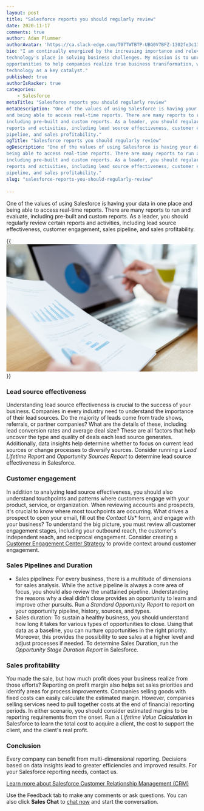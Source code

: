 ```yaml
---
layout: post
title: "Salesforce reports you should regularly review"
date: 2020-11-17
comments: true
author: Adam Plummer
authorAvatar: 'https://ca.slack-edge.com/T07TWTBTP-UBG0V7BFZ-1302fe3c1384-512'
bio: "I am continually energized by the increasing importance and relevance of
technology's place in solving business challenges. My mission is to uncover
opportunities to help companies realize true business transformation, with
technology as a key catalyst."
published: true
authorIsRacker: true
categories:
    - Salesforce
metaTitle: "Salesforce reports you should regularly review"
metaDescription: "One of the values of using Salesforce is having your data in one place
and being able to access real-time reports. There are many reports to run and evaluate,
including pre-built and custom reports. As a leader, you should regularly review certain
reports and activities, including lead source effectiveness, customer engagement, sales
pipeline, and sales profitability."
ogTitle: "Salesforce reports you should regularly review"
ogDescription: "One of the values of using Salesforce is having your data in one place and
being able to access real-time reports. There are many reports to run and evaluate,
including pre-built and custom reports. As a leader, you should regularly review certain
reports and activities, including lead source effectiveness, customer engagement, sales
pipeline, and sales profitability."
slug: "salesforce-reports-you-should-regularly-review"

---
```


One of the values of using Salesforce is having your data in one place and being able to
access real-time reports. There are many reports to run and evaluate, including pre-built
and custom reports. As a leader, you should regularly review certain reports and activities,
including lead source effectiveness, customer engagement, sales pipeline, and sales
profitability.

<!--more-->

{{<img src="Picture1.jpg" title="" alt="">}}

### Lead source effectiveness

Understanding lead source effectiveness is crucial to the success of your business.
Companies in every industry need to understand the importance of their lead sources. Do
the majority of leads come from trade shows, referrals, or partner companies? What are the
details of these, including lead conversion rates and average deal size? These are all
factors that help uncover the type and quality of deals each lead source generates.
Additionally, data insights help determine whether to focus on current lead sources or
change processes to diversify sources. Consider running a *Lead Lifetime Report* and
*Opportunity Sources Report* to determine lead source effectiveness in Salesforce.

### Customer engagement

In addition to analyzing lead source effectiveness, you should also understand touchpoints
and patterns where customers engage with your product, service, or organization. When
reviewing accounts and prospects, it's crucial to know where most touchpoints are occurring.
What drives a prospect to open your email, fill out the *Contact Us** form, and engage with
your business? To understand the big picture, you must review all customer engagement
stages, including your outbound reach, the customer's independent reach, and reciprocal
engagement. Consider creating a
[Customer Engagement Center Strategy](https://www.salesforce.com/blog/2014/04/customer-engagement-center-strategy.html)
to provide context around customer engagement.

### Sales Pipelines and Duration

- Sales pipelines: For every business, there is a multitude of dimensions for sales
  analysis. While the active pipeline is always a core area of focus, you should also
  review the unattained pipeline. Understanding the reasons why a deal didn't close
  provides an opportunity to learn and improve other pursuits. Run a
  *Standard Opportunity Report* to report on your opportunity pipeline, history, sources,
  and types.
- Sales duration: To sustain a healthy business, you should understand how long it takes
  for various types of opportunities to close. Using that data as a baseline, you can nurture
  opportunities in the right priority. Moreover, this provides the possibility to see sales
  at a higher level and adjust processes if needed. To determine Sales Duration, run the
  *Opportunity Stage Duration Report* in Salesforce.

### Sales profitability

You made the sale, but how much profit does your business realize from those efforts?
Reporting on profit margin also helps set sales priorities and identify areas for process
improvements. Companies selling goods with fixed costs can easily calculate the estimated
margin. However, companies selling services need to pull together costs at the end of
financial reporting periods. In either scenario, you should consider estimated margins to
be reporting requirements from the onset. Run a *Lifetime Value Calculation* in Salesforce
to learn the total cost to acquire a client, the cost to support the client, and the client's
real profit.

### Conclusion

Every company can benefit from multi-dimensional reporting. Decisions based on data insights
lead to greater efficiencies and improved results. For your Salesforce reporting needs,
contact us.

<a class="cta blue" id="cta" href="https://www.rackspace.com/salesforce">Learn more about Salesforce Customer Relationship Management (CRM)</a>

Use the Feedback tab to make any comments or ask questions. You can also click
**Sales Chat** to [chat now](https://www.rackspace.com/) and start the conversation.
